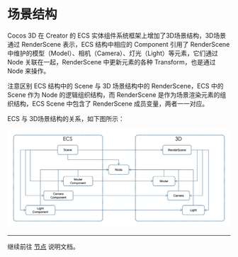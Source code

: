 # 场景结构

Cocos 3D 在 Creator 的 ECS 实体组件系统框架上增加了3D场景结构，3D场景通过 RenderScene 表示，ECS 结构中相应的 Component 引用了 RenderScene 中维护的模型（Model）、相机（Camera）、灯光（Light）等元素，它们通过 Node 关联在一起，RenderScene 中更新元素的各种 Transform，也是通过 Node 来操作。

注意区别 ECS 结构中的 Scene 与 3D 场景结构中的 RenderScene，ECS 中的 Scene 作为 Node 的逻辑组织结构，而 RenderScene 是作为场景渲染元素的组织结构，ECS Scene 中包含了 RenderScene 成员变量，两者一一对应。

ECS 与 3D场景结构的关系，如下图所示：

![ecs & scene](scene/ecs-scene.jpg)

---

继续前往 [节点](node.md) 说明文档。